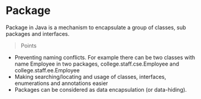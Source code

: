 # Package

Package in Java is a mechanism to encapsulate a group of classes, sub packages and interfaces.

>Points
- Preventing naming conflicts. For example there can be two classes with name Employee in two packages, college.staff.cse.Employee and college.staff.ee.Employee
- Making searching/locating and usage of classes, interfaces, enumerations and annotations easier
- Packages can be considered as data encapsulation (or data-hiding).

